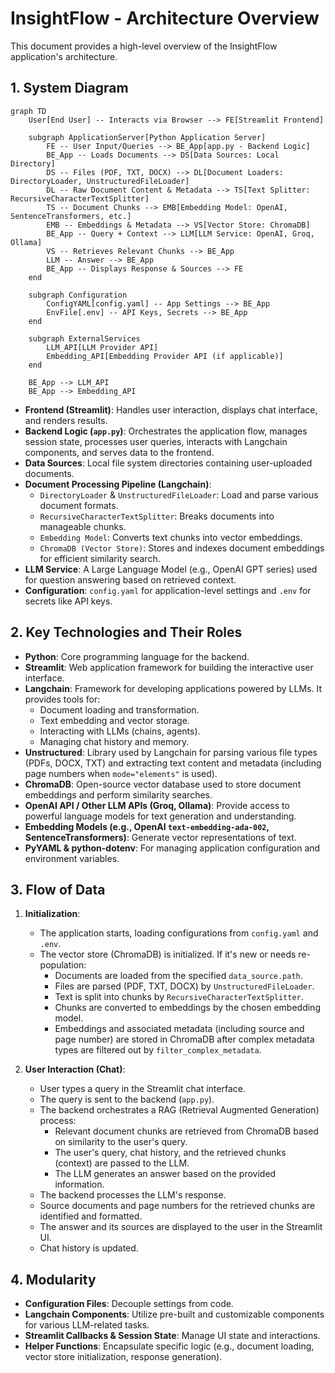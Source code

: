 # InsightFlow - Architecture Overview

This document provides a high-level overview of the InsightFlow application's architecture.

## 1. System Diagram

```mermaid
graph TD
    User[End User] -- Interacts via Browser --> FE[Streamlit Frontend]

    subgraph ApplicationServer[Python Application Server]
        FE -- User Input/Queries --> BE_App[app.py - Backend Logic]
        BE_App -- Loads Documents --> DS[Data Sources: Local Directory]
        DS -- Files (PDF, TXT, DOCX) --> DL[Document Loaders: DirectoryLoader, UnstructuredFileLoader]
        DL -- Raw Document Content & Metadata --> TS[Text Splitter: RecursiveCharacterTextSplitter]
        TS -- Document Chunks --> EMB[Embedding Model: OpenAI, SentenceTransformers, etc.]
        EMB -- Embeddings & Metadata --> VS[Vector Store: ChromaDB]
        BE_App -- Query + Context --> LLM[LLM Service: OpenAI, Groq, Ollama]
        VS -- Retrieves Relevant Chunks --> BE_App
        LLM -- Answer --> BE_App
        BE_App -- Displays Response & Sources --> FE
    end

    subgraph Configuration
        ConfigYAML[config.yaml] -- App Settings --> BE_App
        EnvFile[.env] -- API Keys, Secrets --> BE_App
    end

    subgraph ExternalServices
        LLM_API[LLM Provider API]
        Embedding_API[Embedding Provider API (if applicable)]
    end

    BE_App --> LLM_API
    BE_App --> Embedding_API
```

*   **Frontend (Streamlit)**: Handles user interaction, displays chat interface, and renders results.
*   **Backend Logic (`app.py`)**: Orchestrates the application flow, manages session state, processes user queries, interacts with Langchain components, and serves data to the frontend.
*   **Data Sources**: Local file system directories containing user-uploaded documents.
*   **Document Processing Pipeline (Langchain)**:
    *   `DirectoryLoader` & `UnstructuredFileLoader`: Load and parse various document formats.
    *   `RecursiveCharacterTextSplitter`: Breaks documents into manageable chunks.
    *   `Embedding Model`: Converts text chunks into vector embeddings.
    *   `ChromaDB (Vector Store)`: Stores and indexes document embeddings for efficient similarity search.
*   **LLM Service**: A Large Language Model (e.g., OpenAI GPT series) used for question answering based on retrieved context.
*   **Configuration**: `config.yaml` for application-level settings and `.env` for secrets like API keys.

## 2. Key Technologies and Their Roles

*   **Python**: Core programming language for the backend.
*   **Streamlit**: Web application framework for building the interactive user interface.
*   **Langchain**: Framework for developing applications powered by LLMs. It provides tools for:
    *   Document loading and transformation.
    *   Text embedding and vector storage.
    *   Interacting with LLMs (chains, agents).
    *   Managing chat history and memory.
*   **Unstructured**: Library used by Langchain for parsing various file types (PDFs, DOCX, TXT) and extracting text content and metadata (including page numbers when `mode="elements"` is used).
*   **ChromaDB**: Open-source vector database used to store document embeddings and perform similarity searches.
*   **OpenAI API / Other LLM APIs (Groq, Ollama)**: Provide access to powerful language models for text generation and understanding.
*   **Embedding Models (e.g., OpenAI `text-embedding-ada-002`, SentenceTransformers)**: Generate vector representations of text.
*   **PyYAML & python-dotenv**: For managing application configuration and environment variables.

## 3. Flow of Data

1.  **Initialization**:
    *   The application starts, loading configurations from `config.yaml` and `.env`.
    *   The vector store (ChromaDB) is initialized. If it's new or needs re-population:
        *   Documents are loaded from the specified `data_source.path`.
        *   Files are parsed (PDF, TXT, DOCX) by `UnstructuredFileLoader`.
        *   Text is split into chunks by `RecursiveCharacterTextSplitter`.
        *   Chunks are converted to embeddings by the chosen embedding model.
        *   Embeddings and associated metadata (including source and page number) are stored in ChromaDB after complex metadata types are filtered out by `filter_complex_metadata`.

2.  **User Interaction (Chat)**:
    *   User types a query in the Streamlit chat interface.
    *   The query is sent to the backend (`app.py`).
    *   The backend orchestrates a RAG (Retrieval Augmented Generation) process:
        *   Relevant document chunks are retrieved from ChromaDB based on similarity to the user's query.
        *   The user's query, chat history, and the retrieved chunks (context) are passed to the LLM.
        *   The LLM generates an answer based on the provided information.
    *   The backend processes the LLM's response.
    *   Source documents and page numbers for the retrieved chunks are identified and formatted.
    *   The answer and its sources are displayed to the user in the Streamlit UI.
    *   Chat history is updated.

## 4. Modularity

*   **Configuration Files**: Decouple settings from code.
*   **Langchain Components**: Utilize pre-built and customizable components for various LLM-related tasks.
*   **Streamlit Callbacks & Session State**: Manage UI state and interactions.
*   **Helper Functions**: Encapsulate specific logic (e.g., document loading, vector store initialization, response generation).
